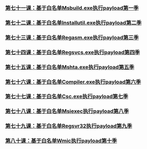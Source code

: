 
### [第七十一课：基于白名单Msbuild.exe执行payload第一季](../Chapter1/71-80/71_基于白名单Msbuild.exe执行payload第一季.md)  
### [第七十二课：基于白名单Installutil.exe执行payload第二季](../Chapter1/71-80/72_基于白名单Installutil.exe执行payload第二季.md)  
### [第七十三课：基于白名单Regasm.exe执行payload第三季](../Chapter1/71-80/73_基于白名单Regasm.exe执行payload第三季.md)  
### [第七十四课：基于白名单Regsvcs.exe执行payload第四季 ](../Chapter1/71-80/74_基于白名单regsvcs.exe执行payload第四季.md)  
### [第七十五课：基于白名单Mshta.exe执行payload第五季](../Chapter1/71-80/75_基于白名单Mshta.exe执行payload第五季.md)  
### [第七十六课：基于白名单Compiler.exe执行payload第六季](../Chapter1/71-80/76_基于白名单Compiler.exe执行payload第六季.md)  
### [第七十七课：基于白名单Csc.exe执行payload第七季](../Chapter1/71-80/77_基于白名单Csc.exe执行payload第七季.md)  
### [第七十八课：基于白名单Msiexec执行payload第八季](../Chapter1/71-80/78_基于白名单Msiexec执行payload第八季.md)  
### [第七十九课：基于白名单Regsvr32执行payload第九季](../Chapter1/71-80/79_基于白名单Regsvr32执行payload第九季.md)  
### [第八十课：基于白名单Wmic执行payload第十季](../Chapter1/71-80/80_基于白名单Wmic执行payload第十季.md)
